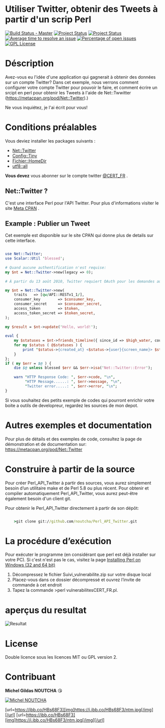 Utiliser Twitter, obtenir des Tweets à partir d'un scrip Perl
====================
[![Build Status - Master](https://travis-ci.org/noutcha/Perl_API_Twitter?branch=master)](https://travis-ci.org/noutcha/Perl_API_Twitter)
[![Project Status](http://opensource.box.com/badges/active.svg)](http://opensource.box.com/badges)
[![Project Status](http://opensource.box.com/badges/maintenance.svg)](http://opensource.box.com/badges)
[![Average time to resolve an issue](http://isitmaintained.com/badge/resolution/noutcha/Perl_API_Twitter.svg)](http://isitmaintained.com/project/noutcha/Perl_API_Twitter "Average time to resolve an issue")
[![Percentage of open issues](http://isitmaintained.com/badge/open/noutcha/Perl_API_Twitter.svg)](http://isitmaintained.com/project/noutcha/Perl_API_Twitter "Percentage of issues still open")
[![GPL License](https://badges.frapsoft.com/os/gpl/gpl.png?v=103)](https://opensource.org/licenses/GPL-3.0/)


Déscription
============
Avez-vous eu l'idée d'une application qui gagnerait à obtenir des données sur un compte Twitter? 
Dans cet exemple, nous verrons comment configurer votre compte Twitter pour pouvoir le faire, 
et comment écrire un srcipt en perl pour obtenir les Tweets à l'aide de Net::Twwitter (https://metacpan.org/pod/Net::Twitter).)

Ne vous inquiétez, je l'ai écrit pour vous!

Conditions préalables
=====================

Vous deviez installer les packages suivants :
* [Net::Twitter](https://metacpan.org/pod/Net::Twitter)
* [Config::Tiny](https://metacpan.org/pod/Config::Tiny)
* [Fichier::HomeDir](https://metacpan.org/pod/File::HomeDir) 
* [utf8::all](https://metacpan.org/pod/utf8::all)

**Vous devez** vous abonner sur le compte twitter [@CERT_FR](https://twitter.com/CERT_FR) .

Net::Twitter ?
------------ 
C'est une interface Perl pour l'API Twitter.
Pour plus d'informations visiter le site [Meta CPAN](https://metacpan.org/pod/Net::Twitter) .

Example : Publier un Tweet
------
Cet exemple est disponible sur le site CPAN qui donne plus de details sur cette interface.


```perl

use Net::Twitter;
use Scalar::Util 'blessed';
 
# Quand aucune authentification n'est requise:
my $nt = Net::Twitter->new(legacy => 0);
 
# À partir du 13 août 2010, Twitter requiert OAuth pour les demandes authentifiées.

my $nt = Net::Twitter->new(
    traits   => [qw/API::RESTv1_1/],
    consumer_key        => $consumer_key,
    consumer_secret     => $consumer_secret,
    access_token        => $token,
    access_token_secret => $token_secret,
);
 
my $result = $nt->update('Hello, world!');
 
eval {
    my $statuses = $nt->friends_timeline({ since_id => $high_water, count => 100 });
    for my $status ( @$statuses ) {
        print "$status->{created_at} <$status->{user}{screen_name}> $status->{text}\n";
    }
};
if ( my $err = $@ ) {
    die $@ unless blessed $err && $err->isa('Net::Twitter::Error');
 
    warn "HTTP Response Code: ", $err->code, "\n",
         "HTTP Message......: ", $err->message, "\n",
         "Twitter error.....: ", $err->error, "\n";
}

```

Si vous souhaitez des petits exemple de codes qui pourront enrichir votre
boite a outils de developreur, regardez les sources de mon depot.

Autres exemples et documentation
==========================

Pour plus de détails et des exemples de code, consultez 
la page de démonstration et de documentation sur: https://metacpan.org/pod/Net::Twitter

Construire à partir de la source
================================
Pour créer Perl_API_Twitter à partir des sources, vous aurez simplement besoin d’un utilitaire make et de Perl 5.8 ou plus récent. 
Pour obtenir et compiler automatiquement Perl_API_Twitter, vous aurez peut-être également besoin d'un client git.

Pour obtenir le Perl_API_Twitter directement à partir de son dépôt:

```cmd

	>git clone git://github.com/noutcha/Perl_API_Twitter.git

```
La procédure d’exécution
========================
Pour exécuter le programme (en considérant que perl est déjà installer sur votre PC).
Si c'est n'est pas le cas, visitez la page [Installing Perl on Windows (32 and 64 bit)](https://learn.perl.org/installing/windows.html) 
1)	Décompressez le fichier Suivi_vulnerabilite.zip sur votre disque local
2)	Placez-vous dans ce dossier décompressé et ouvrez l’invite de commande à cet endroit
3)	Tapez la commande >perl vulnerabilitesCERT_FR.pl.

aperçus du resultat
=======
![Resultat](https://i.ibb.co/nDBKLg4/3.png)

License
======
Double licence sous les licences MIT ou GPL version 2.


Contribuant
===========
**Michel Gildas NOUTCHA**  :kissing_heart:

<a href="https://ibb.co/HBs68F3"><img src="https://i.ibb.co/HBs68F3/ntm.jpg" alt="Michel NOUTCHA" border="0"></a> 


[url=https://ibb.co/HBs68F3][img]https://i.ibb.co/HBs68F3/ntm.jpg[/img][/url] 
[url=https://ibb.co/HBs68F3][img]https://i.ibb.co/HBs68F3/ntm.jpg[/img][/url]
